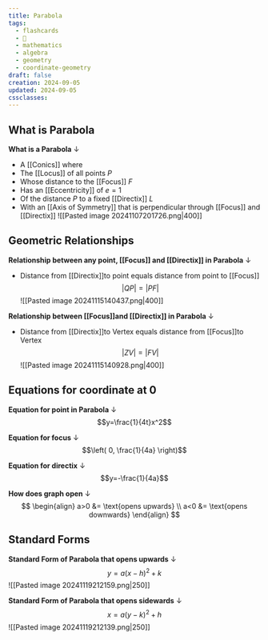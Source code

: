 ```yaml
---
title: Parabola
tags:
  - flashcards
  - 🌱
  - mathematics
  - algebra
  - geometry
  - coordinate-geometry
draft: false
creation: 2024-09-05
updated: 2024-09-05
cssclasses: 
---
```

## What is Parabola

**What is a Parabola**
↓
- A [[Conics]] where
- The [[Locus]] of all points $P$
- Whose distance to the [[Focus]] $F$
- Has an [[Eccentricity]] of $e=1$
- Of the distance $P$ to a fixed [[Directix]] $L$
- With an [[Axis of Symmetry]] that is perpendicular through [[Focus]] and [[Directix]]
![[Pasted image 20241107201726.png|400]]
<!--SR:!2024-12-13,4,276-->

## Geometric Relationships

**Relationship between any point, [[Focus]] and [[Directix]] in Parabola**
↓
- Distance from [[Directix]]to point equals distance from point to [[Focus]]
$$|QP| = |PF|$$
![[Pasted image 20241115140437.png|400]]
<!--SR:!2024-12-18,11,288-->

**Relationship between [[Focus]]and [[Directix]] in Parabola**
↓
- Distance from [[Directix]]to Vertex equals distance from [[Focus]]to Vertex
$$|ZV|=|FV|$$
![[Pasted image 20241115140928.png|400]]
<!--SR:!2024-12-12,4,272-->

## Equations for coordinate at 0

**Equation for point in Parabola**
↓
$$y=\frac{1}{4t}x^2$$
<!--SR:!2024-12-13,4,276-->

**Equation for focus**
↓
$$\left( 0, \frac{1}{4a} \right)$$
<!--SR:!2024-12-13,4,276-->

**Equation for directix**
↓
$$y=-\frac{1}{4a}$$
<!--SR:!2024-12-12,4,274-->

**How does graph open**
↓
$$
\begin{align}
a>0 &= \text{opens upwards} \\
a<0 &= \text{opens downwards}
\end{align}
$$
<!--SR:!2024-12-13,4,276-->

## Standard Forms

**Standard Form of Parabola that opens upwards**
↓
$$y=a(x-h)^{2}+k$$
![[Pasted image 20241119212159.png|250]]
<!--SR:!2024-12-16,7,250-->

**Standard Form of Parabola that opens sidewards**
↓
$$x=a(y-k)^{2}+h$$
![[Pasted image 20241119212139.png|250]]
<!--SR:!2024-12-13,4,276-->
